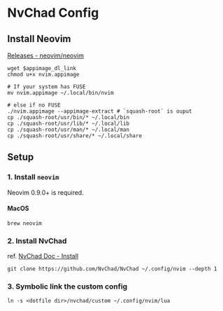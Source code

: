 # NvChad Config

## Install Neovim

[Releases - neovim/neovim](https://github.com/neovim/neovim/releases)

```shell
wget $appimage_dl_link
chmod u+x nvim.appimage

# If your system has FUSE
mv nvim.appimage ~/.local/bin/nvim

# else if no FUSE
./nvim.appimage --appimage-extract # `squash-root` is ouput
cp ./squash-root/usr/bin/* ~/.local/bin
cp ./squash-root/usr/lib/* ~/.local/lib
cp ./squash-root/usr/man/* ~/.local/man
cp ./squash-root/usr/share/* ~/.local/share
```

## Setup

### 1. Install `neovim`

Neovim 0.9.0+ is required.

#### MacOS

```shell
brew neovim
```

### 2. Install NvChad

ref. [NvChad Doc - Install](https://nvchad.com/docs/quickstart/install)
```shell
git clone https://github.com/NvChad/NvChad ~/.config/nvim --depth 1
```

### 3. Symbolic link the custom config

```shell
ln -s <dotfile dir>/nvchad/custom ~/.config/nvim/lua
```

